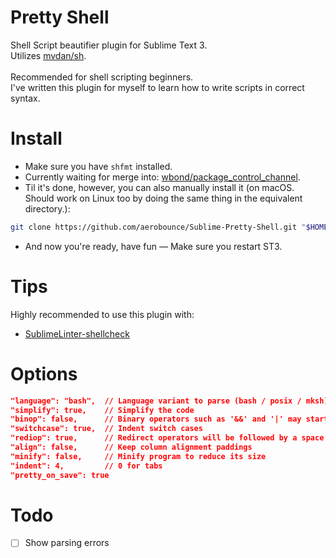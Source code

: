# Pretty Shell
Shell Script beautifier plugin for Sublime Text 3.\
Utilizes [mvdan/sh](https://github.com/mvdan/sh).\
\
Recommended for shell scripting beginners.\
I've written this plugin for myself to learn how to write scripts in correct syntax.


# Install
- Make sure you have `shfmt` installed.
- Currently waiting for merge into: [wbond/package_control_channel](https://github.com/wbond/package_control_channel).
- Til it's done, however, you can also manually install it (on macOS. Should work on Linux too by doing the same thing in the equivalent directory.):
```bash
git clone https://github.com/aerobounce/Sublime-Pretty-Shell.git "$HOME/Library/Application Support/Sublime Text 3/Packages/PrettyShell"
```
 - And now you're ready, have fun — Make sure you restart ST3.


# Tips
Highly recommended to use this plugin with:

- [SublimeLinter-shellcheck](https://packagecontrol.io/packages/SublimeLinter-shellcheck)


# Options
```json
"language": "bash",  // Language variant to parse (bash / posix / mksh)
"simplify": true,    // Simplify the code
"binop": false,      // Binary operators such as '&&' and '|' may start a line
"switchcase": true,  // Indent switch cases
"rediop": true,      // Redirect operators will be followed by a space
"align": false,      // Keep column alignment paddings
"minify": false,     // Minify program to reduce its size
"indent": 4,         // 0 for tabs
"pretty_on_save": true
```


# Todo
- [ ] Show parsing errors
